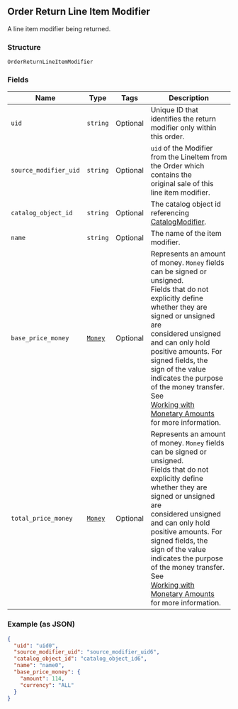 ## Order Return Line Item Modifier

A line item modifier being returned.

### Structure

`OrderReturnLineItemModifier`

### Fields

| Name | Type | Tags | Description |
|  --- | --- | --- | --- |
| `uid` | `string` | Optional | Unique ID that identifies the return modifier only within this order. |
| `source_modifier_uid` | `string` | Optional | `uid` of the Modifier from the LineItem from the Order which contains the<br>original sale of this line item modifier. |
| `catalog_object_id` | `string` | Optional | The catalog object id referencing [CatalogModifier](#type-catalogmodifier). |
| `name` | `string` | Optional | The name of the item modifier. |
| `base_price_money` | [`Money`](/doc/models/money.md) | Optional | Represents an amount of money. `Money` fields can be signed or unsigned.<br>Fields that do not explicitly define whether they are signed or unsigned are<br>considered unsigned and can only hold positive amounts. For signed fields, the<br>sign of the value indicates the purpose of the money transfer. See<br>[Working with Monetary Amounts](https://developer.squareup.com/docs/build-basics/working-with-monetary-amounts)<br>for more information. |
| `total_price_money` | [`Money`](/doc/models/money.md) | Optional | Represents an amount of money. `Money` fields can be signed or unsigned.<br>Fields that do not explicitly define whether they are signed or unsigned are<br>considered unsigned and can only hold positive amounts. For signed fields, the<br>sign of the value indicates the purpose of the money transfer. See<br>[Working with Monetary Amounts](https://developer.squareup.com/docs/build-basics/working-with-monetary-amounts)<br>for more information. |

### Example (as JSON)

```json
{
  "uid": "uid0",
  "source_modifier_uid": "source_modifier_uid6",
  "catalog_object_id": "catalog_object_id6",
  "name": "name0",
  "base_price_money": {
    "amount": 114,
    "currency": "ALL"
  }
}
```

